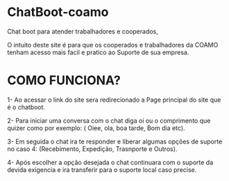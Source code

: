 # ChatBoot-coamo
Chat boot para atender trabalhadores e cooperados,

O intuito deste site é para que os cooperados e trabalhadores da COAMO tenham acesso mais facil e pratico ao Suporte de sua empresa.

# COMO FUNCIONA?

1- Ao acessar o link do site sera redirecionado a Page principal do site que é o chatboot.

2- Para iniciar uma conversa com o chat diga oi ou o comprimento que quizer como por exemplo: ( Oiee, ola, boa tarde, Bom dia etc).

3- Em seguida o chat ira te responder e liberar algumas opções de suporte no caso 4: (Recebimento, Expedição, Trasnporte e Outros).

4- Após escolher a opção desejada o chat continuara com o suporte da devida exigencia e ira transferir para o suporte local caso precise.

